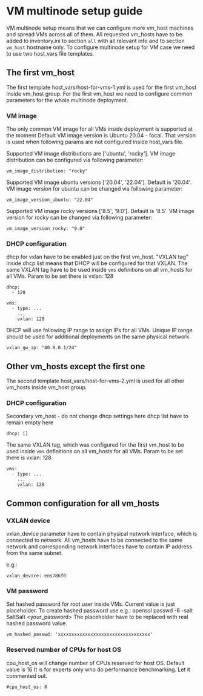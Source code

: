 # VM multinode setup guide

VM multinode setup means that we can configure more vm_host machines and spread VMs across all of them.
All requested vm_hosts have to be added to inventory.ini to section `all` with all relevant info and
to section `vm_host` hostname only.
To configure multinode setup for VM case we need to use two host_vars file templates.


## The first vm_host


The first template host_vars/host-for-vms-1.yml is used for the first vm_host inside vm_host group.
For the first vm_host we need to configure common parameters for the whole multinode deployment.

### VM image


The only common VM image for all VMs inside deployment is supported at the moment
Default VM image version is Ubuntu 20.04 - focal. That version is used when following params are not configured inside host_vars file.

Supported VM image distributions are ['ubuntu', 'rocky']. VM image distribution can be configured via following parameter:

```
vm_image_distribution: "rocky"
```

Supported VM image ubuntu versions ['20.04', '22.04']. Default is '20.04'.
VM image version for ubuntu can be changed via following parameter:

```
vm_image_version_ubuntu: "22.04"
```

Supported VM image rocky versions ['8.5', '9.0']. Default is '8.5'.
VM image version for rocky can be changed via following parameter:

```
vm_image_version_rocky: "9.0"
```

### DHCP configuration


dhcp for vxlan have to be enabled just on the first vm_host. "VXLAN tag" inside dhcp list means that DHCP will be configured for that VXLAN.
The same VXLAN tag have to be used inside `vms` definitions on all vm_hosts for all VMs. Param to be set there is vxlan: 128

```
dhcp:
  - 128
```

```
vms:
  - type: ...
    ...
    vxlan: 128
```

DHCP will use following IP range to assign IPs for all VMs. Unique IP range should be used for additional deployments on the same physical network.

```
vxlan_gw_ip: "40.8.0.1/24"
```

## Other vm_hosts except the first one
The second template host_vars/host-for-vms-2.yml is used for all other vm_hosts inside vm_host group.

### DHCP configuration


Secondary vm_host - do not change dhcp settings here
dhcp list have to remain empty here

```
dhcp: []
```

The same VXLAN tag, which was configured for the first vm_host to be used inside `vms` definitions on all vm_hosts for all VMs.
Param to be set there is vxlan: 128

```
vms:
  - type: ...
    ...
    vxlan: 128
```

## Common configuration for all vm_hosts


### VXLAN device


vxlan_device parameter have to contain physical network interface, which is connected to network.
All vm_hosts have to be connected to the same network and corresponding network interfaces have to contain IP address from the same subnet.

e.g.:

```
vxlan_device: ens786f0
```

### VM password


Set hashed password for root user inside VMs. Current value is just placeholder.
To create hashed password use e.g.: openssl passwd -6 -salt SaltSalt <your_password>
The placeholder have to be replaced with real hashed password value.

```
vm_hashed_passwd: 'xxxxxxxxxxxxxxxxxxxxxxxxxxxxxxxxxx'
```

### Reserved number of CPUs for host OS


cpu_host_os will change number of CPUs reserved for host OS. Default value is 16
It is for experts only who do performance benchmarking. Let it commented out.

```
#cpu_host_os: 8
```
